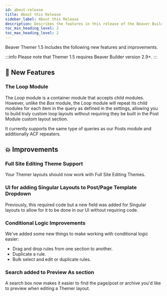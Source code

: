 ```yaml
---
id: about-release
title: About this Release
sidebar_label: About this Release
description: Describes the features in this release of the Beaver Builder Themer plugin.
toc_min_heading_level: 2
toc_max_heading_level: 2
---
```


Beaver Themer 1.5 includes the following new features and improvements.

:::info
Please note that Themer 1.5 requires Beaver Builder version 2.9+.
:::

## :rocket: New Features

### The Loop Module

The _Loop_ module is a container module that accepts child modules. However, unlike the _Box_ module, the Loop module will repeat its child modules for each item in the query as defined in the settings, allowing you to build truly custom loop layouts without requiring they be built in the Post Module custom layout section.

It currently supports the same type of queries as our Posts module and additionally ACF repeaters.

## :boom: Improvements

### Full Site Editing Theme Support

Your Themer layouts should now work with Full Site Editing Themes.

### UI for adding Singular Layouts to Post/Page Template Dropdown

Previously, this required code but a new field was added for Singular layouts to allow for it to be done in our UI without requiring code.

### Conditional Logic Improvements

We've added some new things to make working with conditional logic easier:

- Drag and drop rules from one section to another.
- Duplicate a rule.
- Bulk select and edit or duplicate rules.

### Search added to Preview As section

A search box now makes it easier to find the page/post or archive you'd like to preview when editing a Themer layout.
